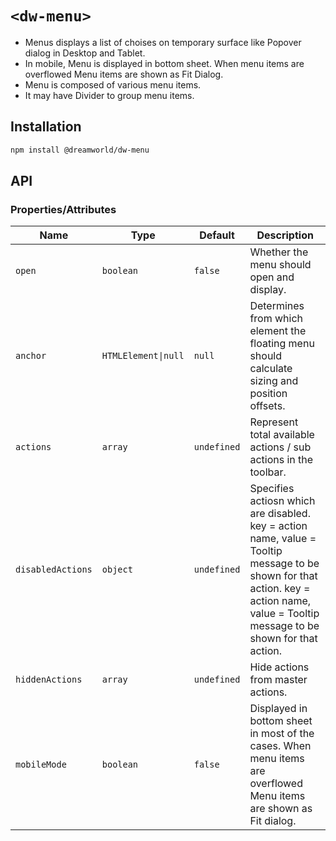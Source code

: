 # `<dw-menu>`

- Menus displays a list of choises on temporary surface like Popover dialog in Desktop and Tablet.
- In mobile, Menu is displayed in bottom sheet. When menu items are overflowed Menu items are shown as Fit Dialog.
- Menu is composed of various menu items.
- It may have Divider to group menu items.

## Installation

```sh
npm install @dreamworld/dw-menu
```

## API

### Properties/Attributes

Name              | Type                       | Default                 | Description
----------------- | -------------------------- | ----------------------- | ------------
`open`            | `boolean`                  | `false`                 | Whether the menu should open and display.
`anchor`          | `HTMLElement\|null`        | `null`                  | Determines from which element the floating menu should calculate sizing and position offsets.
`actions`         | `array`                    | `undefined`             | Represent total available actions / sub actions in the toolbar.
`disabledActions` | `object`                   | `undefined`             | Specifies actiosn which are disabled. key = action name, value = Tooltip message to be shown for that action. key = action name, value = Tooltip message to be shown for that action.
`hiddenActions`   | `array`                    | `undefined`             | Hide actions from master actions.
`mobileMode`      | `boolean`                  | `false`                 | Displayed in bottom sheet in most of the cases. When menu items are overflowed Menu items are shown as Fit dialog.

